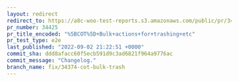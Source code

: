 ```yaml
---
layout: redirect
redirect_to: https://a8c-woo-test-reports.s3.amazonaws.com/public/pr/34425/e2e/index.html
pr_number: 34425
pr_title_encoded: "%5BCOT%5D+Bulk+actions+for+trashing+etc"
pr_test_type: e2e
last_published: "2022-09-02 21:22:51 +0000"
commit_sha: ddd8afacc60f5ecb591d9c3ad6821f964a9776ac
commit_message: "Changelog."
branch_name: fix/34374-cot-bulk-trash
---
```


